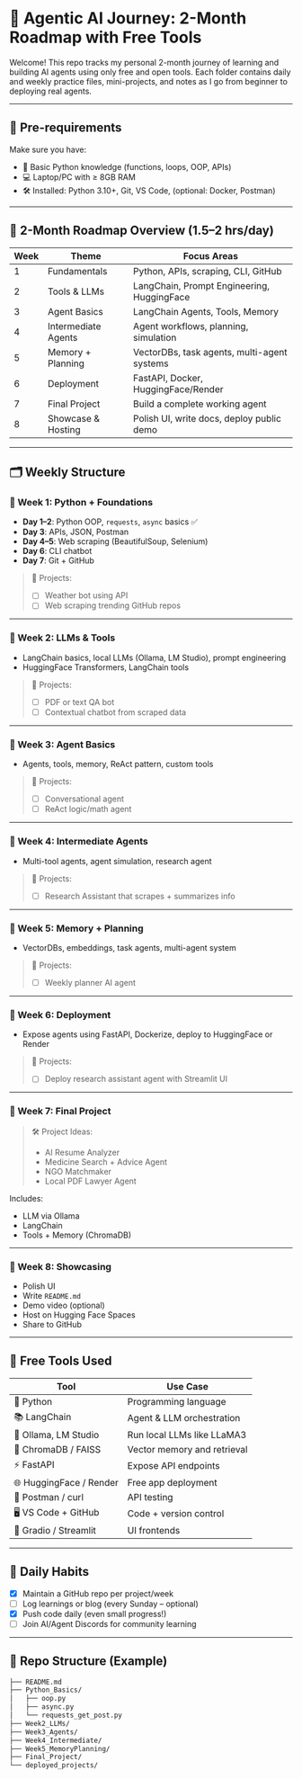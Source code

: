 # 🧠 Agentic AI Journey: 2-Month Roadmap with Free Tools

Welcome! This repo tracks my personal 2-month journey of learning and building AI agents using only free and open tools. Each folder contains daily and weekly practice files, mini-projects, and notes as I go from beginner to deploying real agents.

---

## 🚧 Pre-requirements

Make sure you have:

- 🐍 Basic Python knowledge (functions, loops, OOP, APIs)
- 💻 Laptop/PC with ≥ 8GB RAM
- 🛠️ Installed: Python 3.10+, Git, VS Code, (optional: Docker, Postman)

---

## 📅 2-Month Roadmap Overview (1.5–2 hrs/day)

| Week | Theme              | Focus Areas                                      |
|------|--------------------|--------------------------------------------------|
| 1    | Fundamentals        | Python, APIs, scraping, CLI, GitHub              |
| 2    | Tools & LLMs        | LangChain, Prompt Engineering, HuggingFace       |
| 3    | Agent Basics        | LangChain Agents, Tools, Memory                  |
| 4    | Intermediate Agents | Agent workflows, planning, simulation            |
| 5    | Memory + Planning   | VectorDBs, task agents, multi-agent systems      |
| 6    | Deployment          | FastAPI, Docker, HuggingFace/Render              |
| 7    | Final Project       | Build a complete working agent                   |
| 8    | Showcase & Hosting  | Polish UI, write docs, deploy public demo        |

---

## 🗂️ Weekly Structure

### 📌 Week 1: Python + Foundations

- **Day 1–2**: Python OOP, `requests`, `async` basics ✅
- **Day 3**: APIs, JSON, Postman
- **Day 4–5**: Web scraping (BeautifulSoup, Selenium)
- **Day 6**: CLI chatbot
- **Day 7**: Git + GitHub

> 🔧 Projects:
> - [ ] Weather bot using API  
> - [ ] Web scraping trending GitHub repos

---

### 📌 Week 2: LLMs & Tools

- LangChain basics, local LLMs (Ollama, LM Studio), prompt engineering
- HuggingFace Transformers, LangChain tools

> 🔧 Projects:
> - [ ] PDF or text QA bot  
> - [ ] Contextual chatbot from scraped data

---

### 📌 Week 3: Agent Basics

- Agents, tools, memory, ReAct pattern, custom tools

> 🔧 Projects:
> - [ ] Conversational agent  
> - [ ] ReAct logic/math agent

---

### 📌 Week 4: Intermediate Agents

- Multi-tool agents, agent simulation, research agent

> 🔧 Projects:
> - [ ] Research Assistant that scrapes + summarizes info

---

### 📌 Week 5: Memory + Planning

- VectorDBs, embeddings, task agents, multi-agent system

> 🔧 Projects:
> - [ ] Weekly planner AI agent

---

### 📌 Week 6: Deployment

- Expose agents using FastAPI, Dockerize, deploy to HuggingFace or Render

> 🔧 Projects:
> - [ ] Deploy research assistant agent with Streamlit UI

---

### 📌 Week 7: Final Project

> 🛠️ Project Ideas:
> - AI Resume Analyzer  
> - Medicine Search + Advice Agent  
> - NGO Matchmaker  
> - Local PDF Lawyer Agent  

Includes:
- LLM via Ollama
- LangChain
- Tools + Memory (ChromaDB)

---

### 📌 Week 8: Showcasing

- Polish UI
- Write `README.md`
- Demo video (optional)
- Host on Hugging Face Spaces
- Share to GitHub

---

## 🧰 Free Tools Used

| Tool                        | Use Case                      |
|-----------------------------|-------------------------------|
| 🐍 Python                   | Programming language          |
| 📚 LangChain               | Agent & LLM orchestration     |
| 💬 Ollama, LM Studio       | Run local LLMs like LLaMA3    |
| 🧠 ChromaDB / FAISS        | Vector memory and retrieval   |
| ⚡ FastAPI                  | Expose API endpoints          |
| 🌐 HuggingFace / Render    | Free app deployment           |
| 🧪 Postman / curl           | API testing                   |
| 🖥️ VS Code + GitHub        | Code + version control        |
| 🎨 Gradio / Streamlit      | UI frontends                  |

---

## 🔁 Daily Habits

- [x] Maintain a GitHub repo per project/week
- [ ] Log learnings or blog (every Sunday – optional)
- [x] Push code daily (even small progress!)
- [ ] Join AI/Agent Discords for community learning

---

## 📁 Repo Structure (Example)

```bash
├── README.md
├── Python_Basics/
│   ├── oop.py
│   ├── async.py
│   └── requests_get_post.py
├── Week2_LLMs/
├── Week3_Agents/
├── Week4_Intermediate/
├── Week5_MemoryPlanning/
├── Final_Project/
└── deployed_projects/

